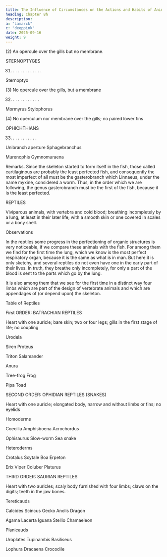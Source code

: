 ```yaml
---
title: The Influence of Circumstances on the Actions and Habits of Animals
heading: Chapter 8h
description: 
a: "Lamarck"
c: "deeppink"
date: 2025-09-16
weight: 9
---
```

 



(2) An opercule over the gills but no membrane.

STERNOPTYGES

31. . . . . . . . . . . . .

Sternoptyx

(3) No opercule over the gills, but a membrane

32. . . . . . . . . . . .

Mormyrus
Stylophorus

(4) No operculum nor membrane over the gills; no paired lower fins

OPHICHTHIANS

33. . . . . . . . . . . 

Unibranch aperture
Sphagebranchus

Murenophis
Gymnomuraena

Remarks.  Since the skeleton started to form itself in the fish, those called cartilaginous are probably the least perfected fish, and consequently the most imperfect of all must be the gasterobranch which Linnaeus, under the name myxine, considered a worm.  Thus, in the order which we are following, the genus gasterobranch must be the first of the fish, because it is the least perfected.

REPTILES

Viviparous animals, with vertebra and cold blood; breathing incompletely by a lung, at least in their later life; with a smooth skin or one covered in scales or a bony shell.

Observations

In the reptiles some progress in the perfectioning of organic structures is very noticeable, if we compare these animals with the fish.  For among them we find for the first time the lung, which we know is the most perfect respiratory organ, because it is the same as what is in man.  But here it is only sketchy, and several reptiles do not even have one in the early part of their lives.  In truth, they breathe only incompletely, for only a part of the blood is sent to the parts which go by the lung.

It is also among them that we see for the first time in a distinct way four limbs which are part of the design of vertebrate animals and which are appendages of (or depend upon) the skeleton.

Table of Reptiles

First ORDER: BATRACHIAN REPTILES

Heart with one auricle; bare skin; two or four legs; gills in the first stage of life; no coupling

Urodela

Siren
Proteus

Triton
Salamander

Anura

Tree-frog
Frog

Pipa
Toad

SECOND  ORDER: OPHIDIAN REPTILES (SNAKES)

Heart with one auricle; elongated body, narrow and without limbs or fins; no eyelids

Homoderms

Coecilia
Amphisboena
Acrochordus

Ophisaurus
Slow-worm
Sea snake

Heteroderms

Crotalus
Scytale
Boa
Erpeton

Erix
Viper
Coluber
Platurus

THIRD ORDER: SAURIAN REPTILES

Heart with two auricles; scaly body furnished with four limbs; claws on the digits; teeth in the jaw bones.

Tereticauds

Calcides
Scincus
Gecko
Anolis
Dragon

Agama
Lacerta
Iguana
Stellio
Chamaeleon

Planicauds

Uroplates
Tupinambis
Basiliseus

Lophura
Dracaena
Crocodile

